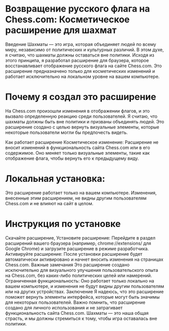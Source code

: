 # Возвращение русского флага на Chess.com: Косметическое расширение для шахмат

Введение
Шахматы — это игра, которая объединяет людей по всему миру, независимо от политических и культурных различий. В этом духе, я считаю, что шахматы должны оставаться вне политики. Исходя из этого принципа, я разработал расширение для браузера, которое восстанавливает отображение русского флага на сайте Chess.com. Это расширение предназначено только для косметических изменений и работает исключительно на локальном уровне на вашем компьютере.

# Почему я создал это расширение
На Chess.com произошли изменения в отображении флагов, и это вызвало определенную реакцию среди пользователей. Я считаю, что шахматы должны быть вне политики и призваны объединять людей. Это расширение создано с целью вернуть визуальные элементы, которые некоторые пользователи могли бы предпочесть видеть.

Как работает расширение
Косметическое изменение: Расширение не вносит изменений в функциональность сайта Chess.com или в его содержимое. Оно меняет только визуальные элементы, такие как отображение флага, чтобы вернуть его к предыдущему виду.
# Локальная установка: 
Это расширение работает только на вашем компьютере. Изменения, внесенные этим расширением, не видны другим пользователям Chess.com и не влияют на сайт в целом.
# Инструкция по установке

Скачайте расширение,
Установите расширение: Перейдите в раздел расширений вашего браузера (например, chrome://extensions/ для Google Chrome) и загрузите расширение в режиме разработчика.
Активируйте расширение: После установки расширение будет автоматически активировано и начнет вносить изменения на страницах Chess.com.
Важные замечания
Это расширение создано исключительно для визуального улучшения пользовательского опыта на Chess.com, без каких-либо политических целей или намерений.
Ограниченная функциональность: Оно работает только локально на вашем компьютере, и изменения не будут видны другим пользователям или на других устройствах.
Заключение
Я надеюсь, что это расширение поможет вернуть элементы интерфейса, которые могут быть значимы для некоторых пользователей. Важно помнить, что расширение создано для личного использования и не затрагивает функциональность сайта Chess.com. Шахматы — это наша общая страсть, и мы должны стремиться к тому, чтобы игра оставалась вне политики.
